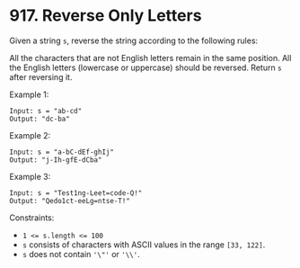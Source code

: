 # 917. Reverse Only Letters

Given a string `s`, reverse the string according to the following rules:

All the characters that are not English letters remain in the same position.
All the English letters (lowercase or uppercase) should be reversed.
Return `s` after reversing it.

Example 1:

    Input: s = "ab-cd"
    Output: "dc-ba"

Example 2:
    
    Input: s = "a-bC-dEf-ghIj"
    Output: "j-Ih-gfE-dCba"

Example 3:

    Input: s = "Test1ng-Leet=code-Q!"
    Output: "Qedo1ct-eeLg=ntse-T!"

Constraints:
- `1 <= s.length <= 100`
- `s` consists of characters with ASCII values in the range `[33, 122]`.
- `s` does not contain `'\"'` or `'\\'`.